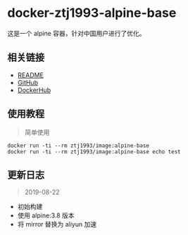 # docker-ztj1993-alpine-base

这是一个 alpine 容器，针对中国用户进行了优化。

## 相关链接
- [README](https://github.com/ztj1993/dockerfiles/blob/master/alpine-base/README.md)
- [GitHub](https://github.com/ztj1993/dockerfiles/tree/master/alpine-base)
- [DockerHub](https://hub.docker.com/r/ztj1993/image)

## 使用教程

> 简单使用

```
docker run -ti --rm ztj1993/image:alpine-base
docker run -ti --rm ztj1993/image:alpine-base echo test
```

## 更新日志

> 2019-08-22

- 初始构建
- 使用 alpine:3.8 版本
- 将 mirror 替换为 aliyun 加速
